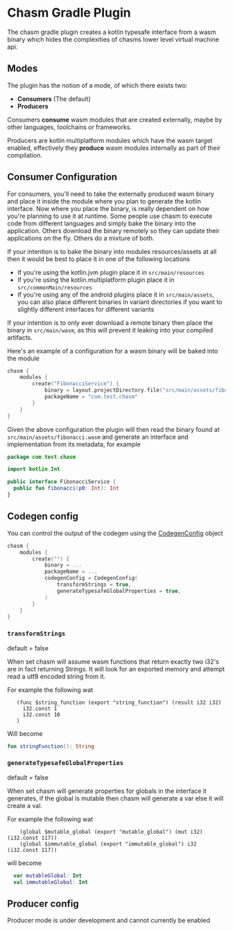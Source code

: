 # Chasm Gradle Plugin

The chasm gradle plugin creates a kotlin typesafe interface from a wasm binary which hides
the complexities of chasms lower level virtual machine api.

## Modes

The plugin has the notion of a mode, of which there exists two:

- **Consumers** (The default)
- **Producers**

Consumers **consume** wasm modules that are created externally, maybe by other
languages, toolchains or frameworks.

Producers are kotlin multiplatform modules which have the wasm target enabled, effectively they
**produce** wasm modules internally as part of their compilation.


## Consumer Configuration

For consumers, you'll need to take the externally produced wasm binary and place it inside the module
where you plan to generate the kotlin interface. Now where you place the binary, is really dependent
on how you're planning to use it at runtime. Some people use chasm to execute code from different languages
and simply bake the binary into the application. Others download the binary remotely so they can update
their applications on the fly. Others do a mixture of both.

If your intention is to bake the binary into modules resources/assets at all then it would be best to place
it in one of the following locations

- If you're using the kotlin.jvm plugin place it in `src/main/resources`
- If you're using the kotlin.multiplatform plugin place it in `src/commonMain/resources`
- If you're using any of the android plugins place it in `src/main/assets`, you can also place different binaries in variant directories
if you want to slightly different interfaces for different variants

If your intention is to only ever download a remote binary then place the binary in `src/main/wasm`, as this will prevent
it leaking into your compiled artifacts.

Here's an example of a configuration for a wasm binary will be baked into the module

```kotlin
chasm {
    modules {
        create("FibonacciService") {
            binary = layout.projectDirectory.file("src/main/assets/fibonacci.wasm")
            packageName = "com.test.chasm"
        }
    }
}
```

Given the above configuration the plugin will then read the binary found at `src/main/assets/fibonacci.wasm` and generate an
interface and implementation from its metadata, for example

```kotlin
package com.test.chasm

import kotlin.Int

public interface FibonacciService {
  public fun fibonacci(p0: Int): Int
}
```

## Codegen config

You can control the output of the codegen using the [CodegenConfig](../chasm-gradle-plugin/src/main/kotlin/io/github/charlietap/chasm/gradle/CodegenConfig.kt) object

```kotlin
chasm {
    modules {
        create("") {
            binary = ...
            packageName = ...
            codegenConfig = CodegenConfig(
                transformStrings = true,
                generateTypesafeGlobalProperties = true,
            )
        }
    }
}
```

### `transformStrings`

default = false

When set chasm will assume wasm functions that return exactly two i32's are in fact returning Strings. It will look
for an exported memory and attempt read a utf8 encoded string from it.

For example the following wat

```wat
   (func $string_function (export "string_function") (result i32 i32)
     i32.const 1
     i32.const 10
   )
```

Will become

```kotlin
fun stringFunction(): String
```

### `generateTypesafeGlobalProperties`

default = false

When set chasm will generate properties for globals in the interface it generates, if the global is mutable then chasm will generate a var
else it will create a val.

For example the following wat

```wat
    (global $mutable_global (export "mutable_global") (mut i32) (i32.const 117))
    (global $immutable_global (export "immutable_global") i32 (i32.const 117))
```

will become

```kotlin
  var mutableGlobal: Int
  val immutableGlobal: Int
```




## Producer config

Producer mode is under development and cannot currently be enabled
